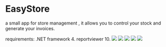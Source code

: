 # EasyStore
a small app for store management , it allows you to control your stock and generate your invoices.

requirements: .NET framework 4. reportviewer 10.
![](https://github.com/pentest30/EasyStore/blob/master/articles.png)
![](https://github.com/pentest30/EasyStore/blob/master/clients.png)
![](https://github.com/pentest30/EasyStore/blob/master/factures.png)
![](https://github.com/pentest30/EasyStore/blob/master/nouvelle%20vent.png)
![](https://github.com/pentest30/EasyStore/blob/master/fac.png)

